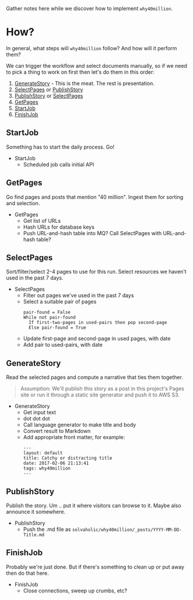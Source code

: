 Gather notes here while we discover how to implement `why40million`.

# How?

In general, what steps will `why40million` follow? And how will it perform them?

We can trigger the workflow and select documents manually, so if we need to pick a thing to work on first then let's do them in this order:

1. [GenerateStory](#generatestory) - This is the meat. The rest is presentation.
2. [SelectPages](#selectpages) or [PublishStory](#publishstory)
2. [PublishStory](#publishstory) or [SelectPages](#selectpages)
4. [GetPages](#getpages)
5. [StartJob](#startjob)
6. [FinishJob](#finishjob)

## StartJob

Something has to start the daily process. Go!

* StartJob
  * Scheduled job calls initial API

## GetPages

Go find pages and posts that mention "40 million". Ingest them for sorting and selection.

* GetPages
  * Get list of URLs
  * Hash URLs for database keys
  * Push URL-and-hash table into MQ?
    Call SelectPages with URL-and-hash table?

## SelectPages

Sort/filter/select 2-4 pages to use for this run. Select resources we haven't used in the past 7 days.

* SelectPages
  * Filter out pages we've used in the past 7 days
  * Select a suitable pair of pages
    ```
    pair-found = False
    While not pair-found
      If first-two-pages in used-pairs then pop second-page
      Else pair-found = True
    ```
  * Update first-page and second-page in used pages, with date
  * Add pair to used-pairs, with date

## GenerateStory

Read the selected pages and compute a narrative that ties them together.

> Assumption: We'll publish this story as a post in this project's Pages site or run it through a static site generator and push it to AWS S3.

* GenerateStory
  * Get input text
  * dot dot dot
  * Call language generator to make title and body
  * Convert result to Markdown
  * Add appropriate front matter, for example:
    ```
    ---
    layout: default
    title: Catchy or distracting title
    date: 2017-02-06 21:13:41
    tags: why40million
    ---
    ```

## PublishStory

Publish the story. Um .. put it where visitors can browse to it. Maybe also announce it somewhere.

* PublishStory
  * Push the .md file as
    `solvaholic/why40million/_posts/YYYY-MM-DD-Title.md`

## FinishJob

Probably we're just done. But if there's something to clean up or put away then do that here.

* FinishJob
  * Close connections, sweep up crumbs, etc?
